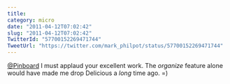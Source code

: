 ```yaml
---
title: 
category: micro
date: "2011-04-12T07:02:42"
slug: "2011-04-12T07:02:42"
TwitterId: "57700152269471744"
TweetUrl: "https://twitter.com/mark_philpot/status/57700152269471744"
---
```


[@Pinboard](https://twitter.com/Pinboard) I must applaud your excellent work.
The _organize_ feature alone would have made me drop Delicious a _long_ time
ago. =)
